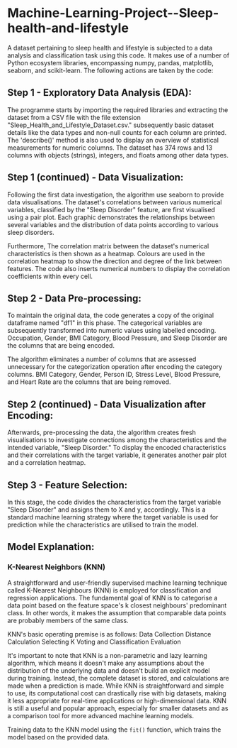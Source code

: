 # Machine-Learning-Project--Sleep-health-and-lifestyle
A dataset pertaining to sleep health and lifestyle is subjected to a data analysis and classification task using this code. It makes use of a number of Python ecosystem libraries, encompassing numpy, pandas, matplotlib, seaborn, and scikit-learn. The following actions are taken by the code:
## Step 1 - Exploratory Data Analysis (EDA):
The programme starts by importing the required libraries and extracting the dataset from a CSV file with the file extension "Sleep_Health_and_Lifestyle_Dataset.csv." subsequently basic dataset details like the data types and non-null counts for each column are printed. The 'describe()' method is also used to display an overview of statistical measurements for numeric columns. The dataset has 374 rows and 13 columns with objects (strings), integers, and floats among other data types.

## Step 1 (continued) - Data Visualization:
Following the first data investigation, the algorithm use seaborn to provide data visualisations. The dataset's correlations between various numerical variables, classified by the "Sleep Disorder" feature, are first visualised using a pair plot. Each graphic demonstrates the relationships between several variables and the distribution of data points according to various sleep disorders.

Furthermore, The correlation matrix between the dataset's numerical characteristics is then shown as a heatmap. Colours are used in the correlation heatmap to show the direction and degree of the link between features. The code also inserts numerical numbers to display the correlation coefficients within every cell. 

## Step 2 - Data Pre-processing:
To maintain the original data, the code generates a copy of the original dataframe named "df1" in this phase. The categorical variables are subsequently transformed into numeric values using labelled encoding. Occupation, Gender, BMI Category, Blood Pressure, and Sleep Disorder are the columns that are being encoded.

The algorithm eliminates a number of columns that are assessed unnecessary for the categorization operation after encoding the category columns. BMI Category, Gender, Person ID, Stress Level, Blood Pressure, and Heart Rate are the columns that are being removed.

## Step 2 (continued) - Data Visualization after Encoding:
Afterwards,  pre-processing the data, the algorithm creates fresh visualisations to investigate connections among the characteristics and the intended variable, "Sleep Disorder." To display the encoded characteristics and their correlations with the target variable, it generates another pair plot and a correlation heatmap.

## Step 3 - Feature Selection:
In this stage, the code divides the characteristics from the target variable "Sleep Disorder" and assigns them to X and y, accordingly. This is a standard machine learning strategy where the target variable is used for prediction while the characteristics are utilised to train the model.

## Model Explanation:
### K-Nearest Neighbors (KNN)
A straightforward and user-friendly supervised machine learning technique called K-Nearest Neighbours (KNN) is employed for classification and regression applications. The fundamental goal of KNN is to categorise a data point based on the feature space's k closest neighbours' predominant class. In other words, it makes the assumption that comparable data points are probably members of the same class.

KNN's basic operating premise is as follows:
Data Collection
Distance Calculation
Selecting K
Voting and Classification
Evaluation

It's important to note that KNN is a non-parametric and lazy learning algorithm, which means it doesn't make any assumptions about the distribution of the underlying data and doesn't build an explicit model during training. Instead, the complete dataset is stored, and calculations are made when a prediction is made. While KNN is straightforward and simple to use, its computational cost can drastically rise with big datasets, making it less appropriate for real-time applications or high-dimensional data. KNN is still a useful and popular approach, especially for smaller datasets and as a comparison tool for more advanced machine learning models.

Training data to the KNN model using the `fit()` function, which trains the model based on the provided data.
